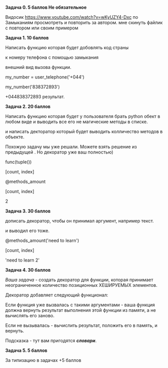 **Задача 0. 5 баллов Не обязательное**

Видосик https://www.youtube.com/watch?v=wKyUZY4-Dxc по Замыканиям просмотреть и повторить за автором. мне скинуть файлик
с повтором или своим примером

**Задача 1. 10 баллов**

Написать функцию которая будет добовлять код страны

к номеру телефона с помощью замыкания

внешний вид вызова функции.

my_number = user_telephone('+044')

my_number('838372893')

+044838372893 результат.

**Задача 2. 20 баллов**

Написать функцию которая будет у пользователя брать python обект в любом виде и выводить все его не магические методы в
списке.

и написать декторатор который будет выводить колличество методов в объекте.

Похожую задачу мы уже решали. Можете взять решение из предыдущей . Но декоратор уже ваш полностью)

func(tuple())

[count, index]

@methods_amount

[count, index]

2

**Задача 3. 30 баллов**

дописать декоратор, чтобы он принимал аргумент, например текст.

и выводил его тоже.

@methods_amount('need to learn')

[count, index]

'need to learn 2'

**Задача 4. 30 баллов**

_Ваша задача_ - создать декоратор для функции, которая принимает неограниченное количество позиционных ХЕШИРУЕМЫХ
элементов.

Декоратор добавляет следующий функционал:

Если функция уже вызвалась с такими аргументами - ваша функция должна вернуть результат выполнения этой функции из
памяти, а не вычислять его заново.

Если не вызывалась - вычислить результат, положить его в память, и вернуть.

Подсказка - тут вам пригодятся **_словари_**.

**Задача 5. 5 баллов**

За типизацию в задачах +5 баллов